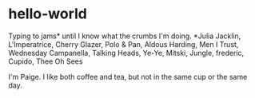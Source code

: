 # hello-world
Typing to jams* until I know what the crumbs I'm doing. 
*Julia Jacklin, L'Imperatrice, Cherry Glazer, Polo & Pan, Aldous Harding, Men I Trust, Wednesday Campanella, Talking Heads, Ye-Ye, Mitski, Jungle, frederic, Cupido, Thee Oh Sees

I'm Paige. I like both coffee and tea, but not in the same cup or the same day. 
